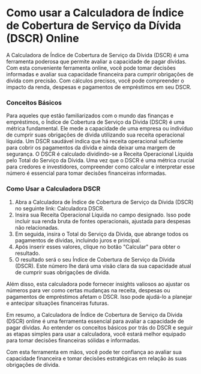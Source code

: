 Como usar a Calculadora de Índice de Cobertura de Serviço da Dívida (DSCR) Online
=================================================================================

A Calculadora de Índice de Cobertura de Serviço da Dívida (DSCR) é uma ferramenta poderosa que permite avaliar a capacidade de pagar dívidas. Com esta conveniente ferramenta online, você pode tomar decisões informadas e avaliar sua capacidade financeira para cumprir obrigações de dívida com precisão. Com cálculos precisos, você pode compreender o impacto da renda, despesas e pagamentos de empréstimos em seu DSCR.

### Conceitos Básicos

Para aqueles que estão familiarizados com o mundo das finanças e empréstimos, o Índice de Cobertura de Serviço da Dívida (DSCR) é uma métrica fundamental. Ele mede a capacidade de uma empresa ou indivíduo de cumprir suas obrigações de dívida utilizando sua receita operacional líquida. Um DSCR saudável indica que há receita operacional suficiente para cobrir os pagamentos da dívida e ainda deixar uma margem de segurança. O DSCR é calculado dividindo-se a Receita Operacional Líquida pelo Total do Serviço da Dívida. Uma vez que o DSCR é uma métrica crucial para credores e investidores, compreender como calcular e interpretar esse número é essencial para tomar decisões financeiras informadas.

### Como Usar a Calculadora DSCR

1. Abra a Calculadora de Índice de Cobertura de Serviço da Dívida (DSCR) no seguinte link: Calculadora DSCR.
2. Insira sua Receita Operacional Líquida no campo designado. Isso pode incluir sua renda bruta de fontes operacionais, ajustada para despesas não relacionadas.
3. Em seguida, insira o Total do Serviço da Dívida, que abrange todos os pagamentos de dívidas, incluindo juros e principal.
4. Após inserir esses valores, clique no botão "Calcular" para obter o resultado.
5. O resultado será o seu Índice de Cobertura de Serviço da Dívida (DSCR). Este número lhe dará uma visão clara da sua capacidade atual de cumprir suas obrigações de dívida.

Além disso, esta calculadora pode fornecer insights valiosos ao ajustar os números para ver como certas mudanças na receita, despesas ou pagamentos de empréstimos afetam o DSCR. Isso pode ajudá-lo a planejar e antecipar situações financeiras futuras.

Em resumo, a Calculadora de Índice de Cobertura de Serviço da Dívida (DSCR) online é uma ferramenta essencial para avaliar a capacidade de pagar dívidas. Ao entender os conceitos básicos por trás do DSCR e seguir as etapas simples para usar a calculadora, você estará melhor equipado para tomar decisões financeiras sólidas e informadas.

Com esta ferramenta em mãos, você pode ter confiança ao avaliar sua capacidade financeira e tomar decisões estratégicas em relação às suas obrigações de dívida.